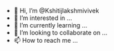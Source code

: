 - 👋 Hi, I’m @Kshitijlakshmivivek
- 👀 I’m interested in ...
- 🌱 I’m currently learning ...
- 💞️ I’m looking to collaborate on ...
- 📫 How to reach me ...

<!---
Kshitijlakshmivivek/Kshitijlakshmivivek is a ✨ special ✨ repository because its `README.md` (this file) appears on your GitHub profile.
You can click the Preview link to take a look at your changes.
--->
